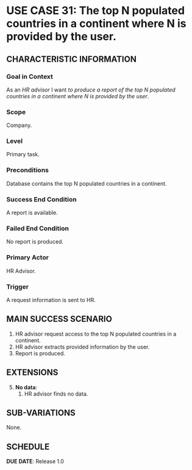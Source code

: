 # USE CASE 31: The top N populated countries in a continent where N is provided by the user.


## CHARACTERISTIC INFORMATION

### Goal in Context

As an *HR advisor* I want *to produce a report of the top N populated countries in a continent where N is provided by the user*.

### Scope

Company.

### Level

Primary task.

### Preconditions

Database contains the top N populated countries in a continent.

### Success End Condition

A report is available.

### Failed End Condition

No report is produced.

### Primary Actor

HR Advisor.

### Trigger

A request information is sent to HR.

## MAIN SUCCESS SCENARIO

1. HR advisor request access to the top N populated countries in a continent.
2. HR advisor extracts provided information by the user.
3. Report is produced.

## EXTENSIONS

5. **No data**:
    1. HR advisor finds no data.

## SUB-VARIATIONS

None.

## SCHEDULE

**DUE DATE**: Release 1.0
